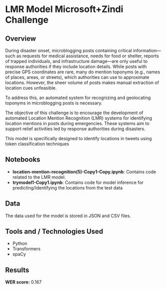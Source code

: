 # LMR Model Microsoft+Zindi Challenge 

## Overview
During disaster onset, microblogging posts containing critical information—such as requests for medical assistance, needs for food or shelter, reports of trapped individuals, and infrastructure damage—are only useful to response authorities if they include location details. While posts with precise GPS coordinates are rare, many do mention toponyms (e.g., names of places, areas, or streets), which authorities can use to approximate locations. However, the sheer volume of posts makes manual extraction of location cues unfeasible.

To address this, an automated system for recognizing and geolocating toponyms in microblogging posts is necessary.

The objective of this challenge is to encourage the development of automated Location Mention Recognition (LMR) systems for identifying location mentions in posts during emergencies. These systems aim to support relief activities led by response authorities during disasters.

This model is specifically designed to identify locations in tweets using token classification techniques

## Notebooks

- **location-mention-recognition(5)-Copy1-Copy.ipynb**: Contains code related to the LMR model.
- **trymodel1-Copy1.ipynb**: Contains code for model inference for predicting/Identifying the locations from the test data

## Data

The data used for the model is stored in JSON and CSV files.

## Tools and / Technologies Used

- Python
- Transformers
- spaCy

## Results
  
**WER score:** 0.167

